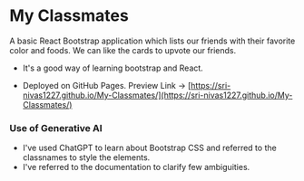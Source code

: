 # My Classmates

A basic React Bootstrap application which lists our friends with their favorite color and foods. We can like the cards to upvote our friends.

- It's a good way of learning bootstrap and React.

- Deployed on GitHub Pages. Preview Link -> [https://sri-nivas1227.github.io/My-Classmates/](https://sri-nivas1227.github.io/My-Classmates/)

### Use of Generative AI

- I've used ChatGPT to learn about Bootstrap CSS and referred to the classnames to style the elements.
- I've referred to the documentation to clarify few ambiguities.
